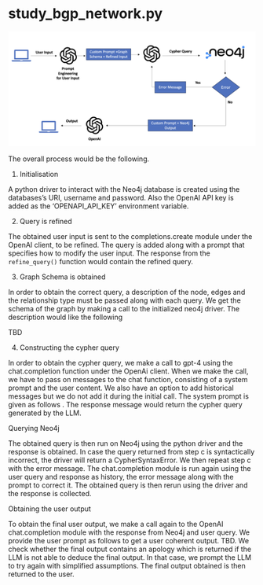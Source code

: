 # study_bgp_network.py

![Custom LLM Model](custom_lang_chain.png)

The overall process would be the following.

1. Initialisation

A python driver to interact with the Neo4j database is created using the databases’s URI, username and password. Also the OpenAI API key is added as the ‘OPENAPI_API_KEY’ environment variable. 

2. Query is refined

The obtained user input is sent to the completions.create module under the OpenAI client, to be refined. The query is added along with a prompt that specifies how to modify the user input. The response from the `refine_query()` function would contain the refined query.

3. Graph Schema is obtained

In order to obtain the correct query, a description of the node, edges and the relationship type must be passed along with each query. We get the schema of the graph by making a call to the initialized neo4j driver. The description would like the following

TBD

4. Constructing the cypher query

In order to obtain the cypher query, we make a call to gpt-4 using the chat.completion function under the OpenAi client. When we make the call, we have to pass on messages to the chat function, consisting of a system prompt and the user content. We also have an option to add  historical messages but we do not add it during the initial call. The system prompt is given as follows <TBD>. The response message would return the  cypher query generated by the LLM. 

Querying Neo4j

The obtained query is then run on Neo4j using the python driver and the response is obtained. In case the query returned from step c is syntactically incorrect, the driver will return a CypherSyntaxError. We then repeat step c with the error message. The chat.completion module is run again using the user query and response as history, the error message along with the prompt to correct it. The obtained query is then rerun using the driver and the response is collected.

Obtaining the user output

To obtain the final user output, we make a call again to the OpenAI chat.completion module with the response from Neo4j and user query. We provide the user prompt as follows to get a user coherent output. TBD. We check whether the final output contains an apology which is returned if the LLM is not able to deduce the final output. In that case, we prompt the LLM to try again with simplified assumptions. The final output obtained is then returned to the user. 
